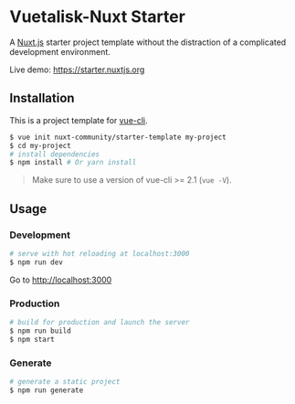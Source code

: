 # Vuetalisk-Nuxt Starter

A [Nuxt.js](https://github.com/nuxt/nuxt.js) starter project template without the distraction of a complicated development environment.

Live demo: https://starter.nuxtjs.org

## Installation

This is a project template for [vue-cli](https://github.com/vuejs/vue-cli).

``` bash
$ vue init nuxt-community/starter-template my-project  
$ cd my-project                     
# install dependencies
$ npm install # Or yarn install
```

> Make sure to use a version of vue-cli >= 2.1 (`vue -V`).

## Usage

### Development

``` bash
# serve with hot reloading at localhost:3000
$ npm run dev
```

Go to [http://localhost:3000](http://localhost:3000)

### Production

``` bash
# build for production and launch the server
$ npm run build
$ npm start
```

### Generate

``` bash
# generate a static project
$ npm run generate
```
